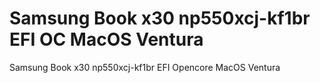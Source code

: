 # Samsung Book x30 np550xcj-kf1br EFI OC MacOS Ventura
 Samsung Book x30 np550xcj-kf1br EFI Opencore MacOS Ventura
